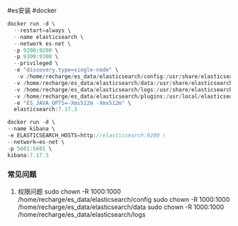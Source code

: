 #es安装 #docker
```java
docker run -d \
  --restart=always \
  --name elasticsearch \
  --network es-net \
  -p 9200:9200 \
  -p 9300:9300 \
  --privileged \
  -e "discovery.type=single-node" \
   -v /home/recharge/es_data/elasticsearch/config:/usr/share/elasticsearch/config \
  -v /home/recharge/es_data/elasticsearch/data:/usr/share/elasticsearch/data \
  -v /home/recharge/es_data/elasticsearch/logs:/usr/share/elasticsearch/logs \
  -v /home/recharge/es_data/elasticsearch/plugins:/usr/local/elasticsearch7.12.1/plugins \
  -e "ES_JAVA_OPTS=-Xms512m -Xmx512m" \
  elasticsearch:7.17.3
```



``` java
docker run -d \
--name kibana \
-e ELASTICSEARCH_HOSTS=http://elasticsearch:9200 \
--network=es-net \
-p 5601:5601 \
kibana:7.17.3
```



### 常见问题
1. 权限问题
sudo chown -R 1000:1000 /home/recharge/es_data/elasticsearch/config
sudo chown -R 1000:1000 /home/recharge/es_data/elasticsearch/data
sudo chown -R 1000:1000 /home/recharge/es_data/elasticsearch/logs

